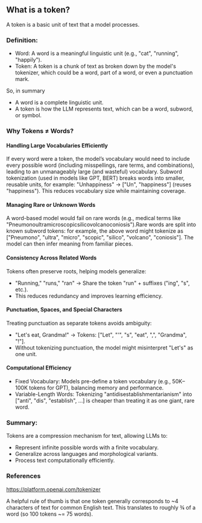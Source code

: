 ## What is a token?

A token is a basic unit of text that a model processes.

### Definition:

- Word: A word is a meaningful linguistic unit (e.g., "cat", "running", "happily").
- Token: A token is a chunk of text as broken down by the model's tokenizer, which could be a word, part of a word, or even a punctuation mark.

So, in summary

- A word is a complete linguistic unit.
- A token is how the LLM represents text, which can be a word, subword, or symbol.

### Why Tokens ≠ Words?

#### Handling Large Vocabularies Efficiently

If every word were a token, the model’s vocabulary would need to include every possible word (including misspellings, rare terms, and combinations), leading to an unmanageably large (and wasteful) vocabulary. Subword tokenization (used in models like GPT, BERT) breaks words into smaller, reusable units, for example: "Unhappiness" → ["Un", "happiness"] (reuses "happiness"). This reduces vocabulary size while maintaining coverage.

#### Managing Rare or Unknown Words

A word-based model would fail on rare words (e.g., medical terms like "Pneumonoultramicroscopicsilicovolcanoconiosis").Rare words are split into known subword tokens: for example, the above word might tokenize as ["Pneumono", "ultra", "micro", "scopic", "silico", "volcano", "coniosis"]. The model can then infer meaning from familiar pieces.

#### Consistency Across Related Words

Tokens often preserve roots, helping models generalize:

- "Running," "runs," "ran" → Share the token "run" + suffixes ("ing", "s", etc.).
- This reduces redundancy and improves learning efficiency.

#### Punctuation, Spaces, and Special Characters

Treating punctuation as separate tokens avoids ambiguity:

- "Let's eat, Grandma!" → Tokens: ["Let", "'", "s", "eat", ",", "Grandma", "!"].
- Without tokenizing punctuation, the model might misinterpret "Let's" as one unit.

#### Computational Efficiency

- Fixed Vocabulary: Models pre-define a token vocabulary (e.g., 50K–100K tokens for GPT), balancing memory and performance.
- Variable-Length Words: Tokenizing "antidisestablishmentarianism" into ["anti", "dis", "establish", ...] is cheaper than treating it as one giant, rare word.

### Summary:

Tokens are a compression mechanism for text, allowing LLMs to:

- Represent infinite possible words with a finite vocabulary.
- Generalize across languages and morphological variants.
- Process text computationally efficiently.

### References

https://platform.openai.com/tokenizer

A helpful rule of thumb is that one token generally corresponds to ~4 characters of text for common English text. This translates to roughly ¾ of a word (so 100 tokens ~= 75 words).